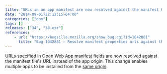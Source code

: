 ```yaml
---
title: "URLs in an app manifest are now resolved against the manifest URL instead of the origin"
date: "2014-09-01T22:12:15-04:00"
categories: ["dom"]
tags: []
releases: ["34", "38-esr"]
references:
    - url: "https://bugzilla.mozilla.org/show_bug.cgi?id=1042881"
      title: "Bug 1042881 – Resolve manifest properties urls against the manifest url instead of the origin."
---
```

URLs specified in [Open Web App manifest](https://developer.mozilla.org/Apps/Build/Manifest) fields are now resolved against the manifest file's URL instead of the app origin. This change enables multiple apps to be installed from the [same origin](https://developer.mozilla.org/docs/Web/Security/Same-origin_policy).
